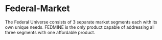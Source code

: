 Federal-Market
==============

The Federal Universe consists of 3 separate market segments each with its own unique needs. FEDMINE is the only product capable of addressing all three segments with one affordable product.